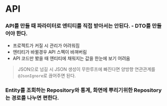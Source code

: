 API
===
### API를 만들 때 파라미터로 엔티티를 직접 받아서는 안된다. - DTO를 만들어야 한다.
* 프로젝트가 커질 시 관리가 어려워짐
* 엔티티가 바뀔경우 API 스펙이 바껴버림
* API 코드만 봤을 때 엔티티에 채워지는 값을 한눈에 보기 어려움
> JSON으로 넘길 시 JSON 생성이 무한루프에 빠진다면 양방향 연관관계를 `@JsonIgnore`로 끊어주면 된다.    

### Entity를 조회하는 Repository와 통계, 화면에 뿌리기위한 Repository 는 경로를 나누면 편한다.
